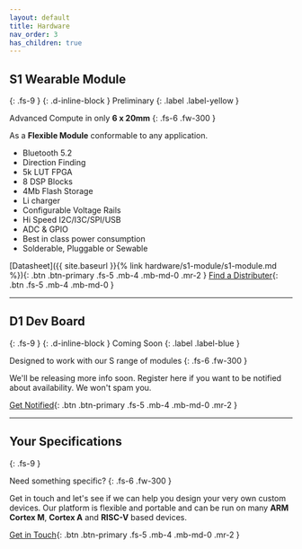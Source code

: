 ```yaml
---
layout: default
title: Hardware
nav_order: 3
has_children: true
---
```


## S1 Wearable Module
{: .fs-9 }
{: .d-inline-block }
Preliminary
{: .label .label-yellow }

Advanced Compute in only **6 x 20mm**
{: .fs-6 .fw-300 }

As a **Flexible Module** conformable to any application.

- Bluetooth 5.2
- Direction Finding
- 5k LUT FPGA
- 8 DSP Blocks
- 4Mb Flash Storage
- Li charger
- Configurable Voltage Rails
- Hi Speed I2C/I3C/SPI/USB
- ADC & GPIO
- Best in class power consumption
- Solderable, Pluggable or Sewable

[Datasheet]({{ site.baseurl }}{% link hardware/s1-module/s1-module.md %}){: .btn .btn-primary .fs-5 .mb-4 .mb-md-0 .mr-2 } [Find a Distributer](#){: .btn .fs-5 .mb-4 .mb-md-0 }

---

## D1 Dev Board
{: .fs-9 }
{: .d-inline-block }
Coming Soon
{: .label .label-blue }

Designed to work with our S range of modules
{: .fs-6 .fw-300 }

We'll be releasing more info soon. Register here if you want to be notified about availability. We won't spam you.

[Get Notified](#){: .btn .btn-primary .fs-5 .mb-4 .mb-md-0 .mr-2 }

---

## Your Specifications
{: .fs-9 }

Need something specific?
{: .fs-6 .fw-300 }

Get in touch and let's see if we can help you design your very own custom devices. Our platform is flexible and portable and can be run on many **ARM Cortex M**, **Cortex A** and **RISC-V** based devices.

[Get in Touch](#){: .btn .btn-primary .fs-5 .mb-4 .mb-md-0 .mr-2 }